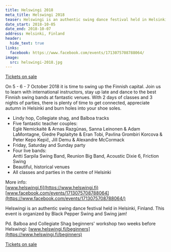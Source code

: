 ```yaml
---
title: Helswingi 2018
meta_title: Helswingi 2018
teaser: Helswingi is an authentic swing dance festival held in Helsinki, Finland.
date_start: 2018-10-05
date_end: 2018-10-07
address: Helsinki, Finland
header:
  hide_text: true
links:
  facebook: https://www.facebook.com/events/1713075708788064/
image:
  src: helswingi-2018.jpg
---
```

<a href="https://www.helswingi.fi/passes-prices" target="_blank" class="button">Tickets on sale</a>

On 5 - 6 - 7 October 2018 it is time to swing up the Finnish capital. Join us to learn with international instructors, stay up late and dance to the best Finnish swing bands at fantastic venues. With 2 days of classes and 3 nights of parties, there is plenty of time to get connected, appreciate autumn in Helsinki and burn holes into your shoe soles.

- Lindy hop, Collegiate shag, and Balboa tracks
- Five fantastic teacher couples:  
Eglė Nemickaitė & Arnas Razgūnas, Sanna Leinonen & Adam LaMontagne, Giedre Paplaityte & Eran Tobi, Pavlina Grombiri Korcova & Peter Kepo Kepič, Jill Demu & Alexandre McCormack
- Friday, Saturday and Sunday party
- Four live bands:  
Antti Sarpila Swing Band, Reunion Big Band, Acoustic Dixie 6, Friction Swing
- Beautiful, historical venues
- All classes and parties in the centre of Helsinki


More info:  
[www.helswingi.fi](https://www.helswingi.fi)  
[www.facebook.com/events/1713075708788064](https://www.facebook.com/events/1713075708788064/)

Helswingi is an authentic swing dance festival held in Helsinki, Finland. This event is organized by Black Pepper Swing and Swing jam!

Pd. Balboa and Collegiate Shag beginners' workshop two weeks before Helswingi: [www.helswingi.fi/beginners](https://www.helswingi.fi/beginners)

<a href="https://www.helswingi.fi/passes-prices" target="_blank" class="button">Tickets on sale</a>

